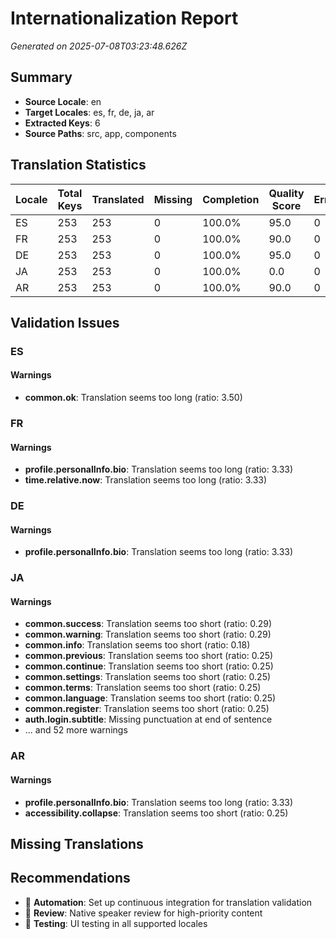 # Internationalization Report

*Generated on 2025-07-08T03:23:48.626Z*

## Summary

- **Source Locale**: en
- **Target Locales**: es, fr, de, ja, ar
- **Extracted Keys**: 6
- **Source Paths**: src, app, components

## Translation Statistics

| Locale | Total Keys | Translated | Missing | Completion | Quality Score | Errors | Warnings |
|--------|------------|------------|---------|------------|---------------|--------|----------|
| ES | 253 | 253 | 0 | 100.0% | 95.0 | 0 | 1 |
| FR | 253 | 253 | 0 | 100.0% | 90.0 | 0 | 2 |
| DE | 253 | 253 | 0 | 100.0% | 95.0 | 0 | 1 |
| JA | 253 | 253 | 0 | 100.0% | 0.0 | 0 | 62 |
| AR | 253 | 253 | 0 | 100.0% | 90.0 | 0 | 2 |

## Validation Issues

### ES

#### Warnings

- **common.ok**: Translation seems too long (ratio: 3.50)

### FR

#### Warnings

- **profile.personalInfo.bio**: Translation seems too long (ratio: 3.33)
- **time.relative.now**: Translation seems too long (ratio: 3.33)

### DE

#### Warnings

- **profile.personalInfo.bio**: Translation seems too long (ratio: 3.33)

### JA

#### Warnings

- **common.success**: Translation seems too short (ratio: 0.29)
- **common.warning**: Translation seems too short (ratio: 0.29)
- **common.info**: Translation seems too short (ratio: 0.18)
- **common.previous**: Translation seems too short (ratio: 0.25)
- **common.continue**: Translation seems too short (ratio: 0.25)
- **common.settings**: Translation seems too short (ratio: 0.25)
- **common.terms**: Translation seems too short (ratio: 0.25)
- **common.language**: Translation seems too short (ratio: 0.25)
- **common.register**: Translation seems too short (ratio: 0.25)
- **auth.login.subtitle**: Missing punctuation at end of sentence
- ... and 52 more warnings

### AR

#### Warnings

- **profile.personalInfo.bio**: Translation seems too long (ratio: 3.33)
- **accessibility.collapse**: Translation seems too short (ratio: 0.25)

## Missing Translations

## Recommendations

- 🔄 **Automation**: Set up continuous integration for translation validation
- 👥 **Review**: Native speaker review for high-priority content
- 🧪 **Testing**: UI testing in all supported locales

